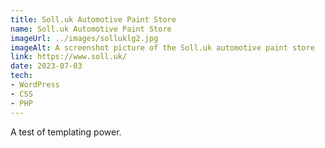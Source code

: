 ```yaml
---
title: Soll.uk Automotive Paint Store
name: Soll.uk Automotive Paint Store
imageUrl: ../images/solluklg2.jpg
imageAlt: A screenshot picture of the Soll.uk automotive paint store
link: https://www.soll.uk/
date: 2023-07-03
tech:
- WordPress
- CSS
- PHP
---
```

A test of templating power.